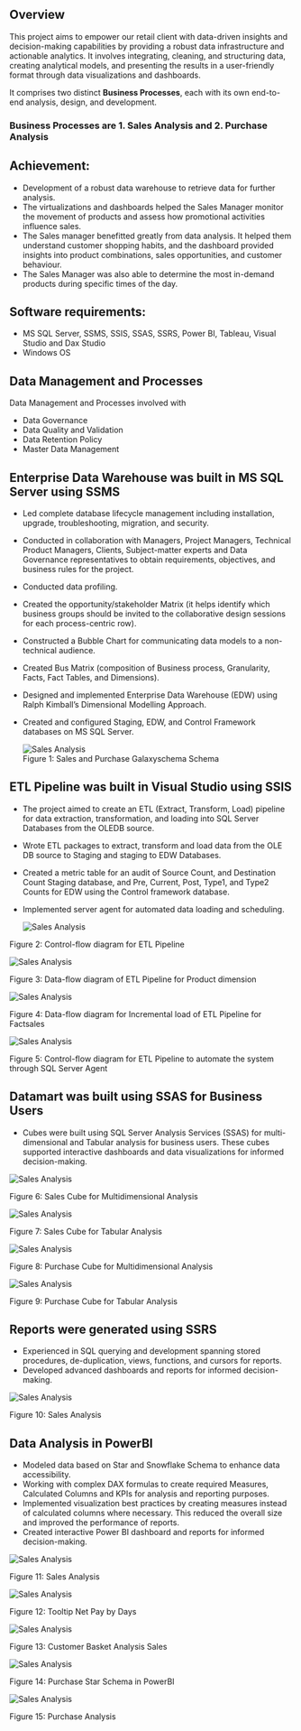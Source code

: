 ## Overview
This project aims to empower our retail client with data-driven insights and decision-making capabilities by providing a robust data infrastructure and actionable analytics. It involves integrating, cleaning, and structuring data, creating analytical models, and presenting the results in a user-friendly format through data visualizations and dashboards.

It comprises two distinct **Business Processes**, each with its own end-to-end analysis, design, and development.
### Business Processes are 1. Sales Analysis and 2. Purchase Analysis

## Achievement:
- Development of a robust data warehouse to retrieve data for further analysis.
- The virtualizations and dashboards helped the Sales Manager monitor the movement of products and assess how promotional activities influence sales.
- The Sales manager benefitted greatly from data analysis. It helped them understand customer shopping habits, and the dashboard provided insights into product combinations, sales opportunities, and customer behaviour.
- The Sales Manager was also able to determine the most in-demand products during specific times of the day.

## Software requirements:
- MS SQL Server, SSMS, SSIS, SSAS, SSRS, Power BI, Tableau, Visual Studio and Dax Studio
- Windows OS

## Data Management and Processes
Data Management and Processes involved with
- Data Governance
- Data Quality and Validation
- Data Retention Policy
- Master Data Management

## Enterprise Data Warehouse was built in MS SQL Server using SSMS
- Led complete database lifecycle management including installation, upgrade, troubleshooting, migration, and security.
- Conducted in collaboration with Managers, Project Managers, Technical Product Managers, Clients, Subject-matter experts and Data Governance representatives to obtain requirements, objectives, and business rules for the project.
- Conducted data profiling.
- Created the opportunity/stakeholder Matrix (it helps identify which business groups should be invited to the collaborative design sessions for each process-centric row).
- Constructed a Bubble Chart for communicating data models to a non-technical audience. 
- Created Bus Matrix (composition of Business process, Granularity, Facts, Fact Tables, and Dimensions).
- Designed and implemented Enterprise Data Warehouse (EDW) using Ralph Kimball’s Dimensional Modelling Approach.
- Created and configured Staging, EDW, and Control Framework databases on MS SQL Server. 

  ![Sales Analysis](https://github.com/sshahidul29/Sales-and-Procurement-Data-Integration-and-Analytics-Framework/blob/main/Figures/Galaxyschema.PNG)  
Figure 1: Sales and Purchase Galaxyschema Schema

## ETL Pipeline was built in Visual Studio using SSIS

- The project aimed to create an ETL (Extract, Transform, Load) pipeline for data extraction, transformation, and loading into SQL Server Databases from the OLEDB source.
- Wrote ETL packages to extract, transform and load data from the OLE DB source to Staging and staging to EDW Databases.
- Created a metric table for an audit of Source Count, and Destination Count Staging database, and Pre, Current, Post, Type1, and Type2 Counts for EDW using the Control framework database.
- Implemented server agent for automated data loading and scheduling.

  
  ![Sales Analysis](https://github.com/sshahidul29/Sales-and-Procurement-Data-Integration-and-Analytics-Framework/blob/main/Figures/SalesCETL.PNG)

 Figure 2: Control-flow diagram for ETL Pipeline

  ![Sales Analysis](https://github.com/sshahidul29/Sales-and-Procurement-Data-Integration-and-Analytics-Framework/blob/main/Figures/Product.PNG)

 Figure 3: Data-flow diagram of ETL Pipeline for Product dimension

 ![Sales Analysis](https://github.com/sshahidul29/Sales-and-Procurement-Data-Integration-and-Analytics-Framework/blob/main/Figures/SalesETL.PNG)

Figure 4: Data-flow diagram for Incremental load of ETL Pipeline for Factsales

![Sales Analysis](https://github.com/sshahidul29/Sales-and-Procurement-Data-Integration-and-Analytics-Framework/blob/main/Figures/Control.PNG)

Figure 5: Control-flow diagram for ETL Pipeline to automate the system through SQL Server Agent

## Datamart was built using SSAS for Business Users

- Cubes were built using SQL Server Analysis Services (SSAS) for multi-dimensional and Tabular analysis for business users. These cubes supported interactive dashboards and data visualizations for informed decision-making.

 ![Sales Analysis](https://github.com/sshahidul29/Sales-and-Procurement-Data-Integration-and-Analytics-Framework/blob/main/Figures/SalesM.PNG)

Figure 6: Sales Cube for Multidimensional Analysis

 ![Sales Analysis](https://github.com/sshahidul29/Sales-and-Procurement-Data-Integration-and-Analytics-Framework/blob/main/Figures/salesTab.PNG)

Figure 7: Sales Cube for Tabular Analysis

![Sales Analysis](https://github.com/sshahidul29/Sales-and-Procurement-Data-Integration-and-Analytics-Framework/blob/main/Figures/PurchaseM.PNG)

Figure 8: Purchase Cube for Multidimensional Analysis

 ![Sales Analysis](https://github.com/sshahidul29/Sales-and-Procurement-Data-Integration-and-Analytics-Framework/blob/main/Figures/PurchaseTab.PNG)

Figure 9: Purchase Cube for Tabular Analysis

## Reports were generated using SSRS

- Experienced in SQL querying and development spanning stored procedures, de-duplication, views, functions, and cursors for reports.
- Developed advanced dashboards and reports for informed decision-making.
  
 ![Sales Analysis](https://github.com/sshahidul29/Sales-and-Procurement-Data-Integration-and-Analytics-Framework/blob/main/Figures/ReportS.PNG)

Figure 10: Sales Analysis

## Data Analysis in PowerBI

- Modeled data based on Star and Snowflake Schema to enhance data accessibility.
- Working with complex DAX formulas to create required Measures, Calculated Columns and KPIs for analysis and reporting purposes.
- Implemented visualization best practices by creating measures instead of calculated columns where necessary. This reduced the overall size and improved the performance of reports.
- Created interactive Power BI dashboard and reports for informed decision-making.
   
 ![Sales Analysis](https://github.com/sshahidul29/Sales-and-Procurement-Data-Integration-and-Analytics-Framework/blob/main/Figures/SalesPB1.PNG)

Figure 11: Sales Analysis

 ![Sales Analysis](https://github.com/sshahidul29/Sales-and-Procurement-Data-Integration-and-Analytics-Framework/blob/main/Figures/SalesPB2.PNG)

Figure 12: Tooltip Net Pay by Days

 ![Sales Analysis](https://github.com/sshahidul29/Sales-and-Procurement-Data-Integration-and-Analytics-Framework/blob/main/Figures/SalesPB4.PNG)

Figure 13: Customer Basket Analysis Sales

 ![Sales Analysis](https://github.com/sshahidul29/Sales-and-Procurement-Data-Integration-and-Analytics-Framework/blob/main/Figures/PurchaseModel.PNG)

Figure 14: Purchase Star Schema in PowerBI

 ![Sales Analysis](https://github.com/sshahidul29/Sales-and-Procurement-Data-Integration-and-Analytics-Framework/blob/main/Figures/PurchasePB.PNG)

Figure 15: Purchase Analysis
